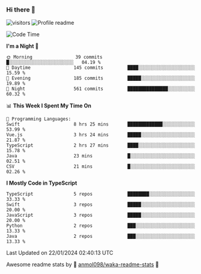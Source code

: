 ### Hi there 👋  
![visitors](https://visitor-badge.laobi.icu/badge?page_id=leverglowh) ![Profile readme](https://github.com/leverglowh/leverglowh/workflows/Profile%20readme/badge.svg?branch=master)

<!--START_SECTION:waka-->
![Code Time](http://img.shields.io/badge/Code%20Time-2%2C581%20hrs%2026%20mins-blue)

**I'm a Night 🦉** 

```text
🌞 Morning                39 commits          █░░░░░░░░░░░░░░░░░░░░░░░░   04.19 % 
🌆 Daytime                145 commits         ████░░░░░░░░░░░░░░░░░░░░░   15.59 % 
🌃 Evening                185 commits         █████░░░░░░░░░░░░░░░░░░░░   19.89 % 
🌙 Night                  561 commits         ███████████████░░░░░░░░░░   60.32 % 
```


📊 **This Week I Spent My Time On** 

```text
💬 Programming Languages: 
Swift                    8 hrs 25 mins       █████████████░░░░░░░░░░░░   53.99 % 
Vue.js                   3 hrs 24 mins       █████░░░░░░░░░░░░░░░░░░░░   21.87 % 
TypeScript               2 hrs 27 mins       ████░░░░░░░░░░░░░░░░░░░░░   15.78 % 
Java                     23 mins             █░░░░░░░░░░░░░░░░░░░░░░░░   02.51 % 
CSV                      21 mins             █░░░░░░░░░░░░░░░░░░░░░░░░   02.26 % 
```

**I Mostly Code in TypeScript** 

```text
TypeScript               5 repos             ████████░░░░░░░░░░░░░░░░░   33.33 % 
Swift                    3 repos             █████░░░░░░░░░░░░░░░░░░░░   20.00 % 
JavaScript               3 repos             █████░░░░░░░░░░░░░░░░░░░░   20.00 % 
Python                   2 repos             ███░░░░░░░░░░░░░░░░░░░░░░   13.33 % 
Java                     2 repos             ███░░░░░░░░░░░░░░░░░░░░░░   13.33 % 
```




 Last Updated on 22/01/2024 02:40:13 UTC
<!--END_SECTION:waka-->


Awesome readme stats by :star2: [anmol098/waka-readme-stats](https://github.com/anmol098/waka-readme-stats) :star2:
